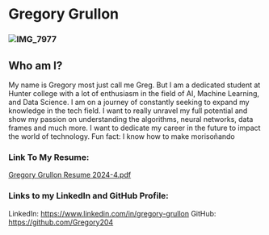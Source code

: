 # Gregory Grullon # 

### ![IMG_7977](https://github.com/user-attachments/assets/e5113dc0-5a78-4612-b7d8-d258b63df23b) ###

## Who am I? ##
My name is Gregory most just call me Greg. But I am a dedicated student at Hunter college with a lot of enthusiasm in the field of AI, Machine Learning, and Data Science. I am on a journey of constantly seeking to expand my knowledge in the tech field. I want to really unravel my full potential and show my passion on understanding the algorithms, neural networks, data frames and much more. I want to dedicate my career in the future to impact the world of technology. Fun fact: I know how to make morisoñando

### Link To My Resume: ###
[Gregory Grullon Resume 2024-4.pdf](https://github.com/user-attachments/files/16272947/Gregory.Grullon.Resume.2024-4.pdf)

### Links to my LinkedIn and GitHub Profile: ###
LinkedIn: https://www.linkedin.com/in/gregory-grullon
GitHub: https://github.com/Gregory204
